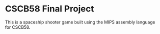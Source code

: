 # CSCB58 Final Project

This is a spaceship shooter game built using the MIPS assembly language for CSCB58.
